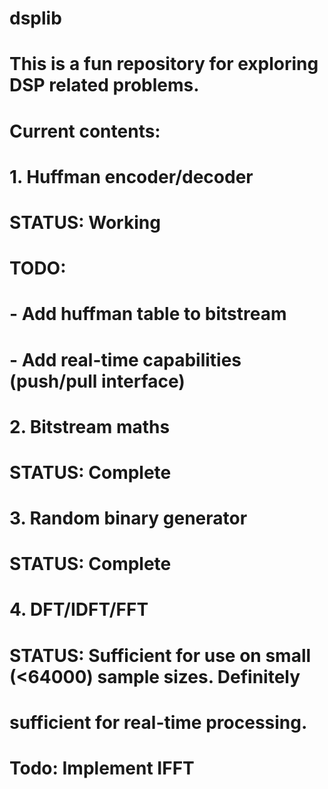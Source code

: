 # dsplib
# This is a fun repository for exploring DSP related problems.
# Current contents:
#
# 1. Huffman encoder/decoder
# STATUS: Working
# TODO:
#  - Add huffman table to bitstream
#  - Add real-time capabilities (push/pull interface)
#
# 2. Bitstream maths
# STATUS: Complete
#
# 3. Random binary generator
# STATUS: Complete
#
# 4. DFT/IDFT/FFT
# STATUS: Sufficient for use on small (<64000) sample sizes. Definitely
# 	  sufficient for real-time processing.
# Todo: Implement IFFT
	
